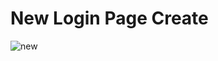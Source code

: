 <h1 style background: #ff7200; color: black >New Login Page Create </h1>

![new](https://github.com/Siddiquiweb/Login-create/assets/157453608/ba63517a-0ace-48bd-9bdc-26a51ffc6a0a)
